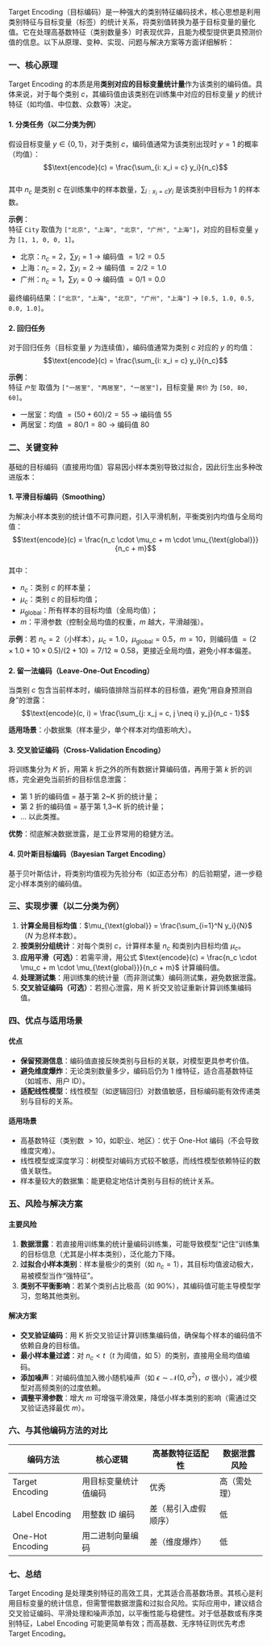 Target Encoding（目标编码）是一种强大的类别特征编码技术，核心思想是利用类别特征与目标变量（标签）的统计关系，将类别值转换为基于目标变量的量化值。它在处理高基数特征（类别数量多）时表现优异，且能为模型提供更具预测价值的信息。以下从原理、变种、实现、问题与解决方案等方面详细解析：


### 一、核心原理
Target Encoding 的本质是用**类别对应的目标变量统计量**作为该类别的编码值。具体来说，对于每个类别 $c$，其编码值由该类别在训练集中对应的目标变量 $y$ 的统计特征（如均值、中位数、众数等）决定。

#### 1. 分类任务（以二分类为例）
假设目标变量 $y \in \{0, 1\}$，对于类别 $c$，编码值通常为该类别出现时 $y=1$ 的概率（均值）：  
$$\text{encode}(c) = \frac{\sum_{i: x_i = c} y_i}{n_c}$$  
其中 $n_c$ 是类别 $c$ 在训练集中的样本数量，$\sum_{i: x_i = c} y_i$ 是该类别中目标为 1 的样本数。

**示例**：  
特征 `City` 取值为 `["北京", "上海", "北京", "广州", "上海"]`，对应的目标变量 `y` 为 `[1, 1, 0, 0, 1]`。  
- 北京：$n_c=2$，$\sum y_i=1$ → 编码值 $=1/2=0.5$  
- 上海：$n_c=2$，$\sum y_i=2$ → 编码值 $=2/2=1.0$  
- 广州：$n_c=1$，$\sum y_i=0$ → 编码值 $=0/1=0.0$  

最终编码结果：`["北京", "上海", "北京", "广州", "上海"]` → `[0.5, 1.0, 0.5, 0.0, 1.0]`。


#### 2. 回归任务
对于回归任务（目标变量 $y$ 为连续值），编码值通常为类别 $c$ 对应的 $y$ 的均值：  
$$\text{encode}(c) = \frac{\sum_{i: x_i = c} y_i}{n_c}$$  

**示例**：  
特征 `户型` 取值为 `["一居室", "两居室", "一居室"]`，目标变量 `房价` 为 `[50, 80, 60]`。  
- 一居室：均值 $=(50+60)/2=55$ → 编码值 $55$  
- 两居室：均值 $=80/1=80$ → 编码值 $80$  


### 二、关键变种
基础的目标编码（直接用均值）容易因小样本类别导致过拟合，因此衍生出多种改进版本：

#### 1. 平滑目标编码（Smoothing）
为解决小样本类别的统计值不可靠问题，引入平滑机制，平衡类别内均值与全局均值：  
$$\text{encode}(c) = \frac{n_c \cdot \mu_c + m \cdot \mu_{\text{global}}}{n_c + m}$$  
其中：  
- $n_c$：类别 $c$ 的样本量；  
- $\mu_c$：类别 $c$ 的目标均值；  
- $\mu_{\text{global}}$：所有样本的目标均值（全局均值）；  
- $m$：平滑参数（控制全局均值的权重，$m$ 越大，平滑越强）。  

**示例**：若 $n_c=2$（小样本），$\mu_c=1.0$，$\mu_{\text{global}}=0.5$，$m=10$，则编码值 $=(2×1.0 + 10×0.5)/(2+10)=7/12≈0.58$，更接近全局均值，避免小样本偏差。


#### 2. 留一法编码（Leave-One-Out Encoding）
当类别 $c$ 包含当前样本时，编码值排除当前样本的目标值，避免“用自身预测自身”的泄露：  
$$\text{encode}(c, i) = \frac{\sum_{j: x_j = c, j \neq i} y_j}{n_c - 1}$$  

**适用场景**：小数据集（样本量少，单个样本对均值影响大）。


#### 3. 交叉验证编码（Cross-Validation Encoding）
将训练集分为 $K$ 折，用第 $k$ 折之外的所有数据计算编码值，再用于第 $k$ 折的训练，完全避免当前折的目标信息泄露：  
- 第 1 折的编码值 = 基于第 2~K 折的统计量；  
- 第 2 折的编码值 = 基于第 1,3~K 折的统计量；  
- ... 以此类推。  

**优势**：彻底解决数据泄露，是工业界常用的稳健方法。


#### 4. 贝叶斯目标编码（Bayesian Target Encoding）
基于贝叶斯估计，将类别均值视为先验分布（如正态分布）的后验期望，进一步稳定小样本类别的编码值。


### 三、实现步骤（以二分类为例）
1. **计算全局目标均值**：$\mu_{\text{global}} = \frac{\sum_{i=1}^N y_i}{N}$（$N$ 为总样本数）。  
2. **按类别分组统计**：对每个类别 $c$，计算样本量 $n_c$ 和类别内目标均值 $\mu_c$。  
3. **应用平滑（可选）**：若需平滑，用公式 $\text{encode}(c) = \frac{n_c \cdot \mu_c + m \cdot \mu_{\text{global}}}{n_c + m}$ 计算编码值。  
4. **处理测试集**：用训练集的统计量（而非测试集）编码测试集，避免数据泄露。  
5. **交叉验证编码（可选）**：若担心泄露，用 K 折交叉验证重新计算训练集编码值。  


### 四、优点与适用场景
#### 优点
- **保留预测信息**：编码值直接反映类别与目标的关联，对模型更具参考价值。  
- **避免维度爆炸**：无论类别数量多少，编码后仍为 1 维特征，适合高基数特征（如城市、用户 ID）。  
- **适配线性模型**：线性模型（如逻辑回归）对数值敏感，目标编码能有效传递类别与目标的关系。  

#### 适用场景
- 高基数特征（类别数 $>10$，如职业、地区）：优于 One-Hot 编码（不会导致维度灾难）。  
- 线性模型或深度学习：树模型对编码方式较不敏感，而线性模型依赖特征的数值关联性。  
- 样本量较大的数据集：能更稳定地估计类别与目标的统计关系。  


### 五、风险与解决方案
#### 主要风险
1. **数据泄露**：若直接用训练集的统计量编码训练集，可能导致模型“记住”训练集的目标信息（尤其是小样本类别），泛化能力下降。  
2. **过拟合小样本类别**：样本量极少的类别（如 $n_c=1$），其目标均值波动极大，易被模型当作“强特征”。  
3. **类别不平衡影响**：若某个类别占比极高（如 90%），其编码值可能主导模型学习，忽略其他类别。  


#### 解决方案
- **交叉验证编码**：用 K 折交叉验证计算训练集编码值，确保每个样本的编码值不依赖自身的目标值。  
- **最小样本量过滤**：对 $n_c < t$（$t$ 为阈值，如 5）的类别，直接用全局均值编码。  
- **添加噪声**：对编码值加入微小随机噪声（如 $\epsilon \sim \mathcal{N}(0, \sigma^2)$，$\sigma$ 很小），减少模型对高频类别的过度依赖。  
- **调整平滑参数**：增大 $m$ 可增强平滑效果，降低小样本类别的影响（需通过交叉验证选择最优 $m$）。  


### 六、与其他编码方法的对比
| 编码方法       | 核心逻辑                  | 高基数特征适配性 | 数据泄露风险 |
|----------------|---------------------------|------------------|--------------|
| Target Encoding | 用目标变量统计值编码      | 优秀             | 高（需处理） |
| Label Encoding  | 用整数 ID 编码            | 差（易引入虚假顺序） | 低           |
| One-Hot Encoding | 用二进制向量编码          | 差（维度爆炸）   | 低           |


### 七、总结
Target Encoding 是处理类别特征的高效工具，尤其适合高基数场景。其核心是利用目标变量的统计信息，但需警惕数据泄露和过拟合风险。实际应用中，建议结合交叉验证编码、平滑处理和噪声添加，以平衡性能与稳健性。对于低基数或有序类别特征，Label Encoding 可能更简单有效；而高基数、无序特征则优先考虑 Target Encoding。